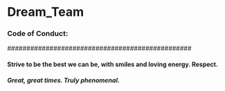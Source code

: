 # Dream_Team
### Code of Conduct: 
################################################

#### Strive to be the best we can be, with smiles and loving energy. Respect. 

##### Great, great times. Truly phenomenal.
